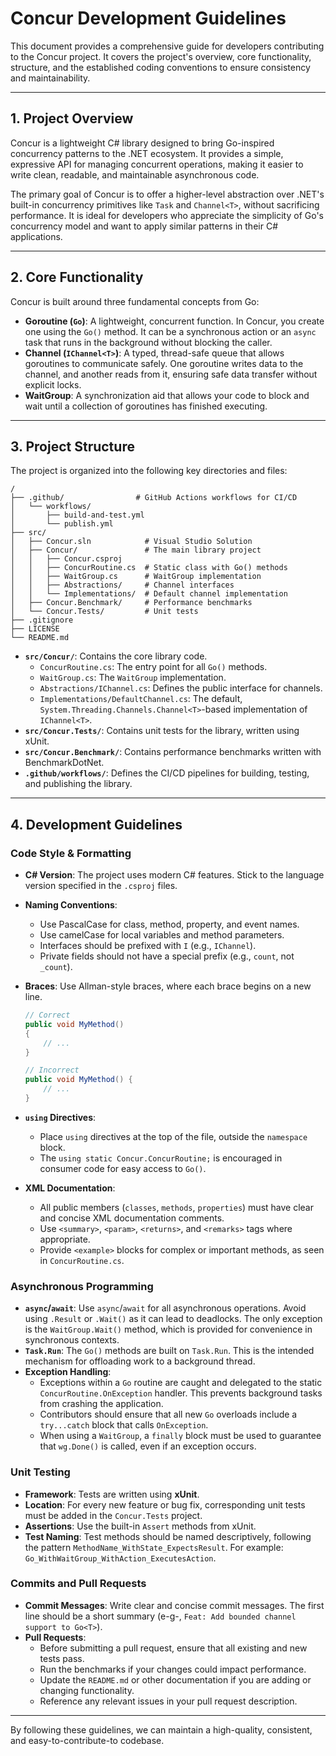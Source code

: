 # Concur Development Guidelines

This document provides a comprehensive guide for developers contributing to the Concur project. It covers the project's overview, core functionality, structure, and the established coding conventions to ensure consistency and maintainability.

---

## 1. Project Overview

Concur is a lightweight C# library designed to bring Go-inspired concurrency patterns to the .NET ecosystem. It provides a simple, expressive API for managing concurrent operations, making it easier to write clean, readable, and maintainable asynchronous code.

The primary goal of Concur is to offer a higher-level abstraction over .NET's built-in concurrency primitives like `Task` and `Channel<T>`, without sacrificing performance. It is ideal for developers who appreciate the simplicity of Go's concurrency model and want to apply similar patterns in their C# applications.

---

## 2. Core Functionality

Concur is built around three fundamental concepts from Go:

-   **Goroutine (`Go`)**: A lightweight, concurrent function. In Concur, you create one using the `Go()` method. It can be a synchronous action or an `async` task that runs in the background without blocking the caller.
-   **Channel (`IChannel<T>`)**: A typed, thread-safe queue that allows goroutines to communicate safely. One goroutine writes data to the channel, and another reads from it, ensuring safe data transfer without explicit locks.
-   **WaitGroup**: A synchronization aid that allows your code to block and wait until a collection of goroutines has finished executing.

---

## 3. Project Structure

The project is organized into the following key directories and files:

```
/
├── .github/                # GitHub Actions workflows for CI/CD
│   └── workflows/
│       ├── build-and-test.yml
│       └── publish.yml
├── src/
│   ├── Concur.sln            # Visual Studio Solution
│   ├── Concur/               # The main library project
│   │   ├── Concur.csproj
│   │   ├── ConcurRoutine.cs  # Static class with Go() methods
│   │   ├── WaitGroup.cs      # WaitGroup implementation
│   │   ├── Abstractions/     # Channel interfaces
│   │   └── Implementations/  # Default channel implementation
│   ├── Concur.Benchmark/     # Performance benchmarks
│   └── Concur.Tests/         # Unit tests
├── .gitignore
├── LICENSE
└── README.md
```

-   **`src/Concur/`**: Contains the core library code.
    -   `ConcurRoutine.cs`: The entry point for all `Go()` methods.
    -   `WaitGroup.cs`: The `WaitGroup` implementation.
    -   `Abstractions/IChannel.cs`: Defines the public interface for channels.
    -   `Implementations/DefaultChannel.cs`: The default, `System.Threading.Channels.Channel<T>`-based implementation of `IChannel<T>`.
-   **`src/Concur.Tests/`**: Contains unit tests for the library, written using xUnit.
-   **`src/Concur.Benchmark/`**: Contains performance benchmarks written with BenchmarkDotNet.
-   **`.github/workflows/`**: Defines the CI/CD pipelines for building, testing, and publishing the library.

---

## 4. Development Guidelines

### Code Style & Formatting

-   **C# Version**: The project uses modern C# features. Stick to the language version specified in the `.csproj` files.
-   **Naming Conventions**:
    -   Use PascalCase for class, method, property, and event names.
    -   Use camelCase for local variables and method parameters.
    -   Interfaces should be prefixed with `I` (e.g., `IChannel`).
    -   Private fields should not have a special prefix (e.g., `count`, not `_count`).
-   **Braces**: Use Allman-style braces, where each brace begins on a new line.

    ```csharp
    // Correct
    public void MyMethod()
    {
        // ...
    }

    // Incorrect
    public void MyMethod() {
        // ...
    }
    ```

-   **`using` Directives**:
    -   Place `using` directives at the top of the file, outside the `namespace` block.
    -   The `using static Concur.ConcurRoutine;` is encouraged in consumer code for easy access to `Go()`.
-   **XML Documentation**:
    -   All public members (`classes`, `methods`, `properties`) must have clear and concise XML documentation comments.
    -   Use `<summary>`, `<param>`, `<returns>`, and `<remarks>` tags where appropriate.
    -   Provide `<example>` blocks for complex or important methods, as seen in `ConcurRoutine.cs`.

### Asynchronous Programming

-   **`async`/`await`**: Use `async`/`await` for all asynchronous operations. Avoid using `.Result` or `.Wait()` as it can lead to deadlocks. The only exception is the `WaitGroup.Wait()` method, which is provided for convenience in synchronous contexts.
-   **`Task.Run`**: The `Go()` methods are built on `Task.Run`. This is the intended mechanism for offloading work to a background thread.
-   **Exception Handling**:
    -   Exceptions within a `Go` routine are caught and delegated to the static `ConcurRoutine.OnException` handler. This prevents background tasks from crashing the application.
    -   Contributors should ensure that all new `Go` overloads include a `try...catch` block that calls `OnException`.
    -   When using a `WaitGroup`, a `finally` block must be used to guarantee that `wg.Done()` is called, even if an exception occurs.

### Unit Testing

-   **Framework**: Tests are written using **xUnit**.
-   **Location**: For every new feature or bug fix, corresponding unit tests must be added in the `Concur.Tests` project.
-   **Assertions**: Use the built-in `Assert` methods from xUnit.
-   **Test Naming**: Test methods should be named descriptively, following the pattern `MethodName_WithState_ExpectsResult`. For example: `Go_WithWaitGroup_WithAction_ExecutesAction`.

### Commits and Pull Requests

-   **Commit Messages**: Write clear and concise commit messages. The first line should be a short summary (e-g-, `Feat: Add bounded channel support to Go<T>`).
-   **Pull Requests**:
    -   Before submitting a pull request, ensure that all existing and new tests pass.
    -   Run the benchmarks if your changes could impact performance.
    -   Update the `README.md` or other documentation if you are adding or changing functionality.
    -   Reference any relevant issues in your pull request description.

---

By following these guidelines, we can maintain a high-quality, consistent, and easy-to-contribute-to codebase.
